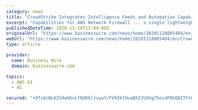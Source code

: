 ```yaml
---
category: news
title: "CrowdStrike Integrates Intelligence Feeds and Automation Capabilities to Enhance Newly Introduced AWS Network Firewall"
excerpt: "Capabilities for AWS Network Firewall ... s single lightweight-agent architecture leverages cloud-scale artificial intelligence (AI) and offers real-time protection and visibility across ..."
publishedDateTime: 2020-11-18T13:04:00Z
originalUrl: "https://www.businesswire.com/news/home/20201118005404/en/CrowdStrike-Integrates-Intelligence-Feeds-and-Automation-Capabilities-to-Enhance-Newly-Introduced-AWS-Network-Firewall"
webUrl: "https://www.businesswire.com/news/home/20201118005404/en/CrowdStrike-Integrates-Intelligence-Feeds-and-Automation-Capabilities-to-Enhance-Newly-Introduced-AWS-Network-Firewall"
type: article

provider:
  name: Business Wire
  domain: businesswire.com

topics:
  - AWS AI
  - AI

secured: "+OfzAcWLK3S4wUGvLfNdRklzvywY/FV9I6fOuaBXZJUXUg75osdFNSQ0ITY+W47ec/mINm0U1oqx6gvoC5qa47epUWDFeCxcmxRcqHoHbnC10pjrIk9ZfuytDoaLKHAveiNe3+FwRkdtWJfgvMEz0huetGtmZy+UZp0vievVGYVjHyWlaUx/mQ5sacGR8k2pq0NDNH+9CnTNsVEaiuirbXdm+F8+iVmCkSMP0DgALTMZe7UvqJ/IWcGQsSjMWQUEnde55TnUySd8NVlA4zRexjDysd18/eg/e72GPvM+fHJMJJTOfurVP+CjlDm8qLVuRwS7/8JUqubSD/Iagm2Ky2n4a0V48+YKtmBi7VNePjQ=;zP2ppu8i7h4J0LAd7bDgew=="
---
```


